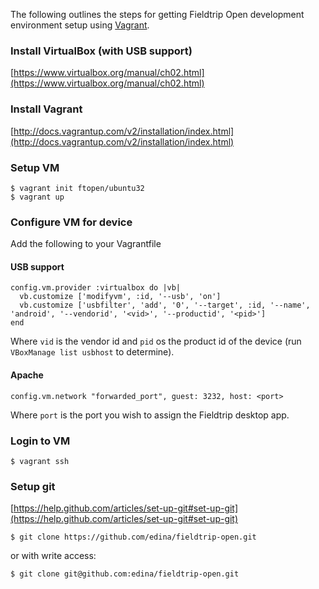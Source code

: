 The following outlines the steps for getting Fieldtrip Open development environment setup using [Vagrant](http://www.vagrantup.com/).

### Install VirtualBox (with USB support)

[https://www.virtualbox.org/manual/ch02.html](https://www.virtualbox.org/manual/ch02.html)

### Install Vagrant

[http://docs.vagrantup.com/v2/installation/index.html](http://docs.vagrantup.com/v2/installation/index.html)


### Setup VM

```
$ vagrant init ftopen/ubuntu32
$ vagrant up
```

### Configure VM for device

Add the following to your Vagrantfile

#### USB support

    config.vm.provider :virtualbox do |vb|
      vb.customize ['modifyvm', :id, '--usb', 'on']
      vb.customize ['usbfilter', 'add', '0', '--target', :id, '--name', 'android', '--vendorid', '<vid>', '--productid', '<pid>']
    end

Where `vid` is the vendor id and `pid` os the product id of the device (run `VBoxManage list usbhost` to determine).

#### Apache

    config.vm.network "forwarded_port", guest: 3232, host: <port>
    
Where `port` is the port you wish to assign the Fieldtrip desktop app.

### Login to VM

```
$ vagrant ssh
```

### Setup git

[https://help.github.com/articles/set-up-git#set-up-git](https://help.github.com/articles/set-up-git#set-up-git)

```
$ git clone https://github.com/edina/fieldtrip-open.git
```

or with write access:

```
$ git clone git@github.com:edina/fieldtrip-open.git
```
